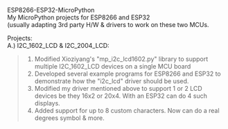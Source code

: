 ESP8266-ESP32-MicroPython<br>
My MicroPython projects for ESP8266 and ESP32<br>
(usually adapting 3rd party H/W & drivers to work on these two MCUs.

Projects:<br>
A.) I2C_1602_LCD & I2C_2004_LCD:
<blockquote><ol>
<li>Modified Xioziyang's "mp_i2c_lcd1602.py" library to support multiple I2C_1602_LCD devices on a single MCU board</li>
<li>Developed several example programs for ESP8266 and ESP32 to demonstrate how the "i2c_lcd" driver should be used.</li>
<li>Modified my driver mentioned above to support 1 or 2 LCD devices be they 16x2 or 20x4. With an ESP32 can do 4 such displays.</li>
<li>Added support for up to 8 custom characters. Now can do a real degrees symbol & more. </li>
</ol></blockquote>
